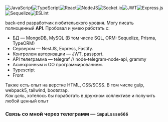 ![JavaScript](https://img.shields.io/badge/javascript-%23323330.svg?style=for-the-badge&logo=javascript&logoColor=%23F7DF1E)![TypeScript](https://img.shields.io/badge/typescript-%23007ACC.svg?style=for-the-badge&logo=typescript&logoColor=white)![React](https://img.shields.io/badge/react-%2320232a.svg?style=for-the-badge&logo=react&logoColor=%2361DAFB)![NodeJS](https://img.shields.io/badge/node.js-6DA55F?style=for-the-badge&logo=node.js&logoColor=white)![Socket.io](https://img.shields.io/badge/Socket.io-black?style=for-the-badge&logo=socket.io&badgeColor=010101)![JWT](https://img.shields.io/badge/JWT-black?style=for-the-badge&logo=JSON%20web%20tokens)![Express.js](https://img.shields.io/badge/express.js-%23404d59.svg?style=for-the-badge&logo=express&logoColor=%2361DAFB)![Sequelize](https://img.shields.io/badge/Sequelize-52B0E7?style=for-the-badge&logo=Sequelize&logoColor=white)![ESLint](https://img.shields.io/badge/ESLint-4B3263?style=for-the-badge&logo=eslint&logoColor=white)

back-end разработчик любительского уровня. Могу писать полноценный <b>API</b>. Пробовал и умею работать с:
* БД — MongoDB, MySQL (В том числе SQL, ORM: Sequelize, Prisma, TypeORM)
* Сервером — NestJS, Express, Fastify.
* Контролем авторизации — JWT, passport.
* API телеграмма — telegraf   // node-telegram-node-api, grammy
* Асинхронным и ОО программированием.
* Typescript
* Front

Также есть опыт на верстке HTML, CSS/SCSS. В том числе gulp, webpack5, tailwind, bootstrap.
<br><i>Как цель</i>, хотелось бы поработать в дружном коллективе и получить любой ценный опыт
<h3>Связь со мной через телеграмм — <code>impuLssse666</code></h3>
